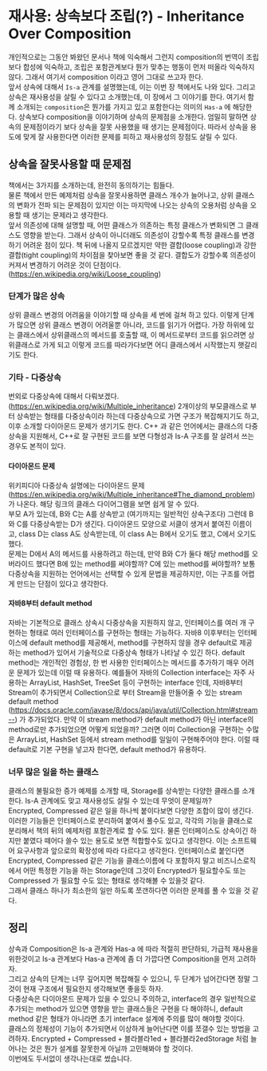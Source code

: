 # 재사용: 상속보다 조립(?) - Inheritance Over Composition    
개인적으로는 그동안 봐왔던 문서나 책에 익숙해서 그런지 composition의 번역이 조립보다 합성에 익숙하고, 조립은 포함관계보다 뭔가 맞추는 행동이 먼저 떠올라 익숙하지 않다. 그래서 여기서 composition 이라고 영어 그대로 쓰고자 한다.      
앞서 상속에 대해서 `Is-a` 관계를 설명했는데, 이는 이번 장 책에서도 나와 있다. 그리고 상속은 재사용성을 살릴 수 있다고 소개했는데, 이 장에서 그 이야기를 한다. 여기서 함께 소개되는 `composition`은 뭔가를 가지고 있고 포함한다는 의미의 `Has-a` 에 해당한다. 상속보다 composition을 이야기하며 상속의 문제점을 소개한다. 엄밀히 말하면 상속의 문제점이라기 보다 상속을 잘못 사용했을 때 생기는 문제점이다. 따라서 상속을 용도에 맞게 잘 사용한다면 이러한 문제를 피하고 재사용성의 장점도 살릴 수 있다.     
## 상속을 잘못사용할 때 문제점     
책에서는 3가지를 소개하는데, 완전히 동의하기는 힘들다.      
물론 책에서 만든 예제처럼 상속을 잘못사용하면 클래스 개수가 늘어나고, 상위 클래스의 변화가 전파 되는 문제점이 있지만 이는 마지막에 나오는 상속의 오용처럼 상속을 오용할 때 생기는 문제라고 생각한다.      
앞서 의존성에 대해 설명할 때, 어떤 클래스가 의존하는 특정 클래스가 변화되면 그 클래스도 영향을 받는다. 그래서 상속이 아니더래도 의존성이 강할수록 특정 클래스를 변경하기 어려운 점이 있다. 책 뒤에 나올지 모르겠지만 약한 결합(loose coupling)과 강한 결합(tight coupling)의 차이점을 찾아보면 좋을 것 같다. 결합도가 강할수록 의존성이 커져서 변경하기 어려운 것이 단점이다. (https://en.wikipedia.org/wiki/Loose_coupling)       
### 단계가 많은 상속      
상위 클래스 변경의 어려움을 이야기할 때 상속을 세 번에 걸쳐 하고 있다. 이렇게 단계가 많으면 상위 클래스 변경이 어려울뿐 아니라, 코드를 읽기가 어렵다. 가장 하위에 있는 클래스에서 상위클래스의 메서드를 호출할 때, 이 메서드로부터 코드를 읽으려면 상위클래스로 가게 되고 이렇게 코드를 따라가다보면 어디 클래스에서 시작했는지 햇갈리기도 한다.    
### 기타 - 다중상속     
번외로 다중상속에 대해서 다뤄보겠다.(https://en.wikipedia.org/wiki/Multiple_inheritance) 2개이상의 부모클래스로 부터 상속받는 형태를 다중상속이라 하는데 다중상속으로 가면 구조가 복잡해지기도 하고, 이후 소개할 다이아몬드 문제가 생기기도 한다. C++ 과 같은 언어에서는 클래스의 다중상속을 지원해서, C++로 잘 구현된 코드를 보면 다형성과 Is-A 구조를 잘 살려서 쓰는 경우도 본적이 있다.    
#### 다이아몬드 문제     
위키피디아 다중상속 설명에는 다이아몬드 문제(https://en.wikipedia.org/wiki/Multiple_inheritance#The_diamond_problem)가 나온다. 해당 링크의 클래스 다이어그램을 보면 쉽게 알 수 있다.     
부모 A가 있는데, B와 C는 A를 상속받고 (여기까지는 일반적인 상속구조다) 그런데 B와 C를 다중상속받는 D가 생긴다. 다이아몬드 모양으로 서클이 생겨서 붙여진 이름이고, class D는 class A도 상속받는데, 이 class A는 B에서 오기도 했고, C에서 오기도 했다.      
문제는 D에서 A의 메서드를 사용하려고 하는데, 만약 B와 C가 둘다 해당 method를 오버라이드 했다면 B에 있는 method를 써야할까? C에 있는 method를 써야할까? 보통 다중상속을 지원하는 언어에서는 선택할 수 있게 문법을 제공하지만, 이는 구조를 어렵게 만드는 단점이 있다고 생각한다.     
#### 자바8부터 default method      
자바는 기본적으로 클래스 상속시 다중상속을 지원하지 않고, 인터페이스를 여러 개 구현하는 형태로 여러 인터페이스를 구현하는 형태는 가능하다. 자바8 이후부터는 인터페이스에 default method를 제공해서, method를 구현하지 않을 경우 default로 제공 하는 method가 있어서 기술적으로 다중상속 형태가 나타날 수 있긴 하다. default method는 개인적인 경험상, 한 번 사용한 인터페이스는 메서드를 추가하기 매우 어려운 문제가 있는데 이럴 때 유용하다. 예를들어 자바의 Collection interface는 자주 사용하는 ArrayList, HashSet, TreeSet 등이 구현하는 interface 인데, 자바8부터  Stream이 추가되면서 Collection으로 부터 Stream을 만들어줄 수 있는 stream default method (https://docs.oracle.com/javase/8/docs/api/java/util/Collection.html#stream--) 가 추가되었다. 만약 이 stream method가 default method가 아닌 interface의 method로만 추가되었으면 어떻게 되었을까? 그러면 이미 Collection을 구현하는 수많은 ArrayList, HashSet 등에서 stream method를 일일이 구현해주어야 한다. 이럴 때 default로 기본 구현을 넣고자 한다면, default method가 유용하다.      

### 너무 많은 일을 하는 클래스     
클래스의 불필요한 증가 예제를 소개할 때, Storage를 상속받는 다양한 클래스를 소개한다. Is-A 관계에도 맞고 재사용성도 살릴 수 있는데 무엇이 문제일까?    
Encrypted, Compressed 같은 일을 하나씩 붙이다보면 다양한 조합이 많이 생긴다. 이러한 기능들은 인터페이스로 분리하여 붙여서 풀수도 있고, 각각의 기능을 클래스로 분리해서 책의 뒤의 예제처럼 포함관계로 할 수도 있다. 물론 인터페이스도 상속이긴 하지만 붙였다 떼어다 쓸수 있는 용도로 보면 적합할수도 있다고 생각한다. 이는 소프트웨어 요구사항과 앞으로의 확장성에 따라 다르다고 생각한다. 인터페이스로 붙인다면 Encrypted, Compressed 같은 기능을 클래스이름에 다 포함하지 말고 비즈니스로직에서 어떤 특정한 기능을 하는 Storage인데 그것이 Encrypted가 필요할수도 또는 Compressed 가 필요할 수도 있는 형태로 생각해볼 수 있을것 같다.      
그래서 클래스 하나가 최소한의 일만 하도록 쪼갠하다면 이러한 문제를 풀 수 있을 것 같다.    

## 정리     
상속과 Composition은 Is-a 관계와 Has-a 에 따라 적절히 판단하되, 가급적 재사용을 위한것이고 Is-a 관계보다 Has-a 관계에 좀 더 가깝다면 Composition을 먼저 고려하자.      
그리고 상속의 단계는 너무 깊어지면 복잡해질 수 있으니, 두 단계가 넘어간다면 정말 그것이 현재 구조에서 필요한지 생각해보면 좋을듯 하자.     
다중상속은 다이아몬드 문제가 있을 수 있으니 주의하고, interface의 경우 일반적으로 추가되는 method가 있으면 영향을 받는 클래스들은 구현을 다 해야하니, default method 같은 형태가 아니라면 초기 interface 설계에 주의를 많이 해야할 것이다.      
클래스의 정체성이 기능이 추가되면서 이상하게 늘어난다면 이를 쪼갤수 있는 방법을 고려하자. Encrypted + Compressed + 블라블라1ed + 블라블라2edStorage 처럼 늘어나는 것은 뭔가 설계를 잘못한게 아닐까 고민해봐야 할 것이다.      
이번에도 두서없이 생각나는대로 썼습니다.      
